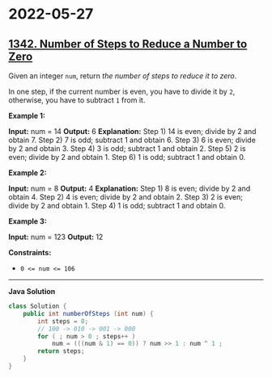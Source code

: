 # 2022-05-27

## [1342. Number of Steps to Reduce a Number to Zero](https://leetcode.com/problems/number-of-steps-to-reduce-a-number-to-zero/)

Given an integer `num`, return _the number of steps to reduce it to zero_.

In one step, if the current number is even, you have to divide it by `2`, otherwise, you have to subtract `1` from it.

**Example 1:**

**Input:** num = 14
**Output:** 6
**Explanation:**
Step 1) 14 is even; divide by 2 and obtain 7.
Step 2) 7 is odd; subtract 1 and obtain 6.
Step 3) 6 is even; divide by 2 and obtain 3.
Step 4) 3 is odd; subtract 1 and obtain 2.
Step 5) 2 is even; divide by 2 and obtain 1.
Step 6) 1 is odd; subtract 1 and obtain 0.

**Example 2:**

**Input:** num = 8
**Output:** 4
**Explanation:**
Step 1) 8 is even; divide by 2 and obtain 4.
Step 2) 4 is even; divide by 2 and obtain 2.
Step 3) 2 is even; divide by 2 and obtain 1.
Step 4) 1 is odd; subtract 1 and obtain 0.

**Example 3:**

**Input:** num = 123
**Output:** 12

**Constraints:**

- `0 <= num <= 106`

---

**Java Solution**

```java
class Solution {
    public int numberOfSteps (int num) {
        int steps = 0;
        // 100 -> 010 -> 001 -> 000
        for ( ; num > 0 ; steps++ )
            num = (((num & 1) == 0)) ? num >> 1 : num ^ 1 ;            
        return steps;
    }
}
```

